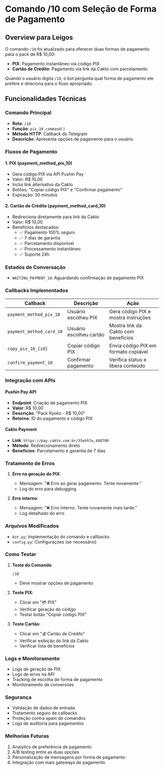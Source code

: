 # Comando /10 com Seleção de Forma de Pagamento

## Overview para Leigos

O comando `/10` foi atualizado para oferecer duas formas de pagamento para o pack de R$ 10,00:
- **PIX**: Pagamento instantâneo via código PIX
- **Cartão de Crédito**: Pagamento via link da Cakto com parcelamento

Quando o usuário digita `/10`, o bot pergunta qual forma de pagamento ele prefere e direciona para o fluxo apropriado.

## Funcionalidades Técnicas

### Comando Principal
- **Rota**: `/10`
- **Função**: `pix_10_command()`
- **Método HTTP**: Callback do Telegram
- **Descrição**: Apresenta opções de pagamento para o usuário

### Fluxos de Pagamento

#### 1. PIX (payment_method_pix_10)
- Gera código PIX via API Pushin Pay
- Valor: R$ 10,00
- Inclui link alternativo da Cakto
- Botões: "Copiar código PIX" e "Confirmar pagamento"
- Expiração: 30 minutos

#### 2. Cartão de Crédito (payment_method_card_10)
- Redireciona diretamente para link da Cakto
- Valor: R$ 10,00
- Benefícios destacados:
  - ✅ Pagamento 100% seguro
  - ✅ 7 dias de garantia
  - ✅ Parcelamento disponível
  - ✅ Processamento instantâneo
  - ✅ Suporte 24h

### Estados de Conversação
- `WAITING_PAYMENT_10`: Aguardando confirmação de pagamento PIX

### Callbacks Implementados

| Callback | Descrição | Ação |
|----------|-----------|-------|
| `payment_method_pix_10` | Usuário escolheu PIX | Gera código PIX e mostra instruções |
| `payment_method_card_10` | Usuário escolheu cartão | Mostra link da Cakto com benefícios |
| `copy_pix_10_{id}` | Copiar código PIX | Envia código PIX em formato copiável |
| `confirm_payment_10` | Confirmar pagamento | Verifica status e libera conteúdo |

### Integração com APIs

#### Pushin Pay API
- **Endpoint**: Criação de pagamento PIX
- **Valor**: R$ 10,00
- **Descrição**: "Pack Kyoko - R$ 10,00"
- **Retorno**: ID do pagamento e código PIX

#### Cakto Payment
- **Link**: `https://pay.cakto.com.br/35ehh7w_498700`
- **Método**: Redirecionamento direto
- **Benefícios**: Parcelamento e garantia de 7 dias

### Tratamento de Erros

1. **Erro na geração do PIX**:
   - Mensagem: "❌ Erro ao gerar pagamento. Tente novamente."
   - Log do erro para debugging

2. **Erro interno**:
   - Mensagem: "❌ Erro interno. Tente novamente mais tarde."
   - Log detalhado do erro

### Arquivos Modificados

- `bot.py`: Implementação do comando e callbacks
- `config.py`: Configurações (se necessário)

### Como Testar

1. **Teste do Comando**:
   ```
   /10
   ```
   - Deve mostrar opções de pagamento

2. **Teste PIX**:
   - Clicar em "💳 PIX"
   - Verificar geração do código
   - Testar botão "Copiar código PIX"

3. **Teste Cartão**:
   - Clicar em "💰 Cartão de Crédito"
   - Verificar exibição do link da Cakto
   - Verificar lista de benefícios

### Logs e Monitoramento

- Logs de geração de PIX
- Logs de erros na API
- Tracking de escolha de forma de pagamento
- Monitoramento de conversões

### Segurança

- Validação de dados de entrada
- Tratamento seguro de callbacks
- Proteção contra spam de comandos
- Logs de auditoria para pagamentos

### Melhorias Futuras

1. Analytics de preferência de pagamento
2. A/B testing entre as duas opções
3. Personalização de mensagens por forma de pagamento
4. Integração com mais gateways de pagamento